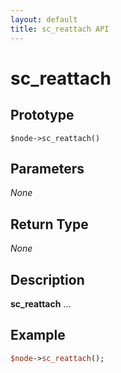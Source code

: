 ```yaml
---
layout: default
title: sc_reattach API
---
```



sc_reattach
===========


Prototype
---------

```
$node->sc_reattach()
```


Parameters
----------

_None_

Return Type
-----------

_None_


Description
-----------

**sc_reattach** ...


Example
-------

```perl
$node->sc_reattach();
```
